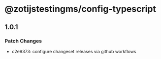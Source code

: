 # @zotijstestingms/config-typescript

## 1.0.1

### Patch Changes

- c2e9373: configure changeset releases via github workflows
